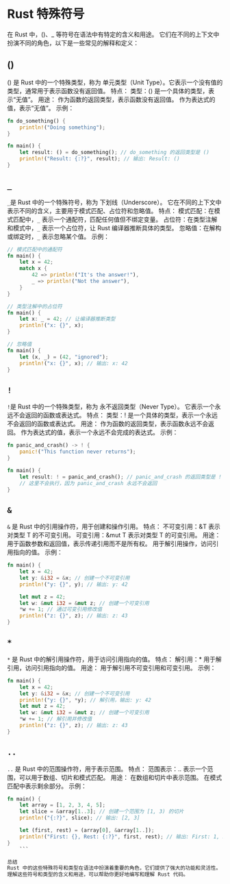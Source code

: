# Rust 特殊符号

在 Rust 中，()、_ 等符号在语法中有特定的含义和用途。
它们在不同的上下文中扮演不同的角色，以下是一些常见的解释和定义：

## ()

() 是 Rust 中的一个特殊类型，称为 单元类型（Unit Type）。它表示一个没有值的类型，通常用于表示函数没有返回值。
特点：
    类型：() 是一个具体的类型，表示“无值”。
用途：
    作为函数的返回类型，表示函数没有返回值。
    作为表达式的值，表示“无值”。
示例：

```rust
fn do_something() {
    println!("Doing something");
}

fn main() {
    let result: () = do_something(); // do_something 的返回类型是 ()
    println!("Result: {:?}", result); // 输出: Result: ()
}
```

## `_`

`_`是 Rust 中的一个特殊符号，称为 下划线（Underscore）。
它在不同的上下文中表示不同的含义，主要用于模式匹配、占位符和忽略值。
特点：
    模式匹配：在模式匹配中，`_` 表示一个通配符，匹配任何值但不绑定变量。
    占位符：在类型注解和模式中，`_` 表示一个占位符，让 Rust 编译器推断具体的类型。
    忽略值：在解构或绑定时，`_` 表示忽略某个值。
示例：

```rust
// 模式匹配中的通配符
fn main() {
    let x = 42;
    match x {
        42 => println!("It's the answer!"),
        _ => println!("Not the answer"),
    }
}

// 类型注解中的占位符
fn main() {
    let x: _ = 42; // 让编译器推断类型
    println!("x: {}", x);
}

// 忽略值
fn main() {
    let (x, _) = (42, "ignored");
    println!("x: {}", x); // 输出: x: 42
}
```

## `!`

`!`是 Rust 中的一个特殊类型，称为 永不返回类型（Never Type）。
它表示一个永远不会返回的函数或表达式。
特点：
    类型：! 是一个具体的类型，表示一个永远不会返回的函数或表达式。
用途：
    作为函数的返回类型，表示函数永远不会返回。
    作为表达式的值，表示一个永远不会完成的表达式。
示例：

```rust
fn panic_and_crash() -> ! {
    panic!("This function never returns");
}

fn main() {
    let result: ! = panic_and_crash(); // panic_and_crash 的返回类型是 !
    // 这里不会执行，因为 panic_and_crash 永远不会返回
}
```

## `&`

`&` 是 Rust 中的引用操作符，用于创建和操作引用。
特点：
    不可变引用：&T 表示对类型 T 的不可变引用。
    可变引用：&mut T 表示对类型 T 的可变引用。
用途：
    用于函数参数和返回值，表示传递引用而不是所有权。
    用于解引用操作，访问引用指向的值。
示例：

```rust
fn main() {
    let x = 42;
    let y: &i32 = &x; // 创建一个不可变引用
    println!("y: {}", y); // 输出: y: 42

    let mut z = 42;
    let w: &mut i32 = &mut z; // 创建一个可变引用
    *w += 1; // 通过可变引用修改值
    println!("z: {}", z); // 输出: z: 43
}
```

## `*`

`*` 是 Rust 中的解引用操作符，用于访问引用指向的值。
特点：
    解引用：* 用于解引用，访问引用指向的值。
用途：
    用于解引用不可变引用和可变引用。
示例：

```rust
fn main() {
    let x = 42;
    let y: &i32 = &x; // 创建一个不可变引用
    println!("y: {}", *y); // 解引用，输出: y: 42
    let mut z = 42;
    let w: &mut i32 = &mut z; // 创建一个可变引用
    *w += 1; // 解引用并修改值
    println!("z: {}", z); // 输出: z: 43
}
```

## `..`

`..` 是 Rust 中的范围操作符，用于表示范围。
特点：
    范围表示：.. 表示一个范围，可以用于数组、切片和模式匹配。
用途：
    在数组和切片中表示范围。
    在模式匹配中表示剩余部分。
示例：

```rust
fn main() {
    let array = [1, 2, 3, 4, 5];
    let slice = &array[1..3]; // 创建一个范围为 [1, 3) 的切片
    println!("{:?}", slice); // 输出: [2, 3]

    let (first, rest) = (array[0], &array[1..]);
    println!("First: {}, Rest: {:?}", first, rest); // 输出: First: 1, Rest: [2, 3, 4, 5]
}
    ```

总结
Rust 中的这些特殊符号和类型在语法中扮演着重要的角色，它们提供了强大的功能和灵活性。
理解这些符号和类型的含义和用途，可以帮助你更好地编写和理解 Rust 代码。
